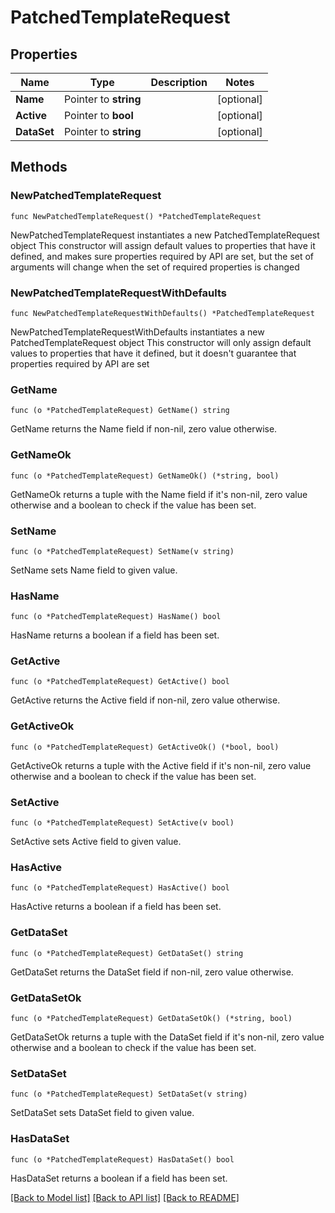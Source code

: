 # PatchedTemplateRequest

## Properties

Name | Type | Description | Notes
------------ | ------------- | ------------- | -------------
**Name** | Pointer to **string** |  | [optional] 
**Active** | Pointer to **bool** |  | [optional] 
**DataSet** | Pointer to **string** |  | [optional] 

## Methods

### NewPatchedTemplateRequest

`func NewPatchedTemplateRequest() *PatchedTemplateRequest`

NewPatchedTemplateRequest instantiates a new PatchedTemplateRequest object
This constructor will assign default values to properties that have it defined,
and makes sure properties required by API are set, but the set of arguments
will change when the set of required properties is changed

### NewPatchedTemplateRequestWithDefaults

`func NewPatchedTemplateRequestWithDefaults() *PatchedTemplateRequest`

NewPatchedTemplateRequestWithDefaults instantiates a new PatchedTemplateRequest object
This constructor will only assign default values to properties that have it defined,
but it doesn't guarantee that properties required by API are set

### GetName

`func (o *PatchedTemplateRequest) GetName() string`

GetName returns the Name field if non-nil, zero value otherwise.

### GetNameOk

`func (o *PatchedTemplateRequest) GetNameOk() (*string, bool)`

GetNameOk returns a tuple with the Name field if it's non-nil, zero value otherwise
and a boolean to check if the value has been set.

### SetName

`func (o *PatchedTemplateRequest) SetName(v string)`

SetName sets Name field to given value.

### HasName

`func (o *PatchedTemplateRequest) HasName() bool`

HasName returns a boolean if a field has been set.

### GetActive

`func (o *PatchedTemplateRequest) GetActive() bool`

GetActive returns the Active field if non-nil, zero value otherwise.

### GetActiveOk

`func (o *PatchedTemplateRequest) GetActiveOk() (*bool, bool)`

GetActiveOk returns a tuple with the Active field if it's non-nil, zero value otherwise
and a boolean to check if the value has been set.

### SetActive

`func (o *PatchedTemplateRequest) SetActive(v bool)`

SetActive sets Active field to given value.

### HasActive

`func (o *PatchedTemplateRequest) HasActive() bool`

HasActive returns a boolean if a field has been set.

### GetDataSet

`func (o *PatchedTemplateRequest) GetDataSet() string`

GetDataSet returns the DataSet field if non-nil, zero value otherwise.

### GetDataSetOk

`func (o *PatchedTemplateRequest) GetDataSetOk() (*string, bool)`

GetDataSetOk returns a tuple with the DataSet field if it's non-nil, zero value otherwise
and a boolean to check if the value has been set.

### SetDataSet

`func (o *PatchedTemplateRequest) SetDataSet(v string)`

SetDataSet sets DataSet field to given value.

### HasDataSet

`func (o *PatchedTemplateRequest) HasDataSet() bool`

HasDataSet returns a boolean if a field has been set.


[[Back to Model list]](../README.md#documentation-for-models) [[Back to API list]](../README.md#documentation-for-api-endpoints) [[Back to README]](../README.md)


